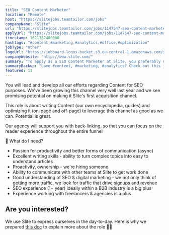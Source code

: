 ```yaml
---
title: "SEO Content Marketer"
location: "Remote"
host: "https://slitejobs.teamtailor.com/jobs"
companyName: "Slite"
url: "https://slitejobs.teamtailor.com/jobs/1147547-seo-content-marketer"
applyUrl: "https://slitejobs.teamtailor.com/jobs/1147547-seo-content-marketer/applications/new?"
timestamp: 1621382400000
hashtags: "#content,#marketing,#analytics,#office,#optimization"
jobType: "other"
logoUrl: "https://jobboard-logos-bucket.s3.eu-central-1.amazonaws.com/slite"
companyWebsite: "http://www.slite.com/"
summary: "To apply as a SEO Content Marketer at Slite, you preferably need to have good understanding of SEO & digital marketing."
summaryBackup: "Love #content, #marketing, #analytics? Check out this job post!"
featured: 11
---
```


You will lead and develop all our efforts regarding Content for SEO purposes. We've been growing this channel very well last year and we see promising potential on making it Slite's first acquisition channel.

This role is about writing Content (our own encyclopedia, guides) and optimizing it (on-page and off-page) to leverage this channel as good as we can. Potential is great.

Our agency will support you with back-linking, so that you can focus on the reader experience throughout the entire funnel

📖 What do I need?

*   Passion for productivity and better forms of communication (async)
*   Excellent writing skills - ability to turn complex topics into easy to understand articles
*   Proactivity, ownership - we're hiring someone
*   Ability to communicate with other teams at Slite to get work done
*   Good understanding of SEO & digital marketing - we not only think of getting more traffic, we look for traffic that drive signups and revenue
*   SEO experience (1+ year) ideally within a B2B industry is a big plus
*   Experience working with freelancers & agencies is a plus

## Are you interested?

We use Slite to express ourselves in the day-to-day. Here is why we prepared [this doc](https://slite.slite.com/p/note/G95Rc1AGXNs3tkPQZQoZ5D) to explain more about the role 🙌🏻
